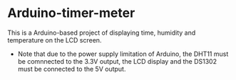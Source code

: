 # Arduino-timer-meter
This is a Arduino-based project of displaying time, humidity and temperature on the LCD screen.
* Note that due to the power supply limitation of Arduino, the DHT11 must be comnnected to the 3.3V output, the LCD display and the DS1302 must be connected to the 5V output.
